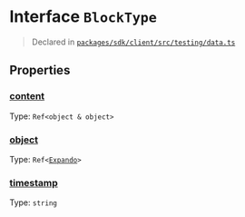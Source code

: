 # Interface `BlockType`
> Declared in [`packages/sdk/client/src/testing/data.ts`]()


## Properties
### [content](https://github.com/dxos/dxos/blob/a81c792ef/packages/sdk/client/src/testing/data.ts#L33)
Type: <code>Ref&lt;object & object&gt;</code>



### [object](https://github.com/dxos/dxos/blob/a81c792ef/packages/sdk/client/src/testing/data.ts#L34)
Type: <code>Ref&lt;[Expando](/api/@dxos/client/interfaces/Expando)&gt;</code>



### [timestamp](https://github.com/dxos/dxos/blob/a81c792ef/packages/sdk/client/src/testing/data.ts#L32)
Type: <code>string</code>



    